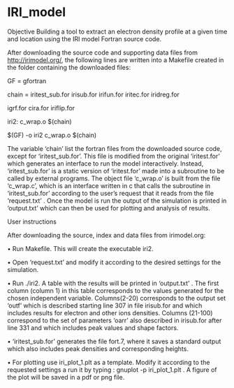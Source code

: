 # IRI_model

Objective
Building a tool to extract an electron density profile at a given time and location using the IRI model Fortran source
code.


After downloading the source code and supporting data files from http://irimodel.org/, the following lines are written into a Makefile created
in the folder containing the downloaded files:

GF = gfortran

chain = iritest_sub.for irisub.for irifun.for iritec.for iridreg.for

igrf.for cira.for iriflip.for

iri2: c_wrap.o $(chain)

$(GF) -o iri2 c_wrap.o $(chain)

The variable ‘chain’ list the fortran files from the downloaded source code, except for ‘iritest_sub.for’. This file is
modified from the original ‘iritest.for’ which generates an interface to run the model interactively. Instead,
‘iritest_sub.for’ is a static version of ‘iritest.for’ made into a subroutine to be called by external programs.
The object file ‘c_wrap.o’ is built from the file ‘c_wrap.c’, which is an interface written in c that calls the
subroutine in ‘iritest_sub.for’ according to the user’s request that it reads from the file ‘request.txt’ .
Once the model is run the output of the simulation is printed in ‘output.txt’ which can then be used for plotting
and analysis of results.

User instructions

After downloading the source, index and data files from irimodel.org:

• Run Makefile. This will create the executable iri2.

• Open ‘request.txt’ and modify it according to the desired settings for the simulation.

• Run ./iri2. A table with the results will be printed in ‘output.txt’ . The first column (column 1) in this table
corresponds to the values generated for the chosen independent variable. Columns(2-20) corresponds to the
output set ‘outf’ which is described starting line 307 in file irisub.for and which includes results for electron and
other ions densities. Columns (21-100) correspond to the set of parameters ‘oarr’ also described in irisub.for
after line 331 and which includes peak values and shape factors.

• ‘iritest_sub.for’ generates the file fort.7, where it saves a standard output which also includes peak densities
and corresponding heights.

• For plotting use iri_plot_1.plt as a template. Modify it according to the requested settings a run it by typing :
gnuplot -p iri_plot_1.plt . A figure of the plot will be saved in a pdf or png file.

